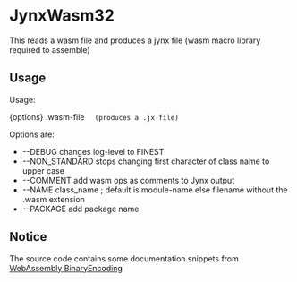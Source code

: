 # JynxWasm32

  This reads a wasm file and produces a jynx file (wasm macro library required to assemble)

## Usage

Usage:

  {options} .wasm-file
  `  (produces a .jx file)`

Options are:

*	--DEBUG changes log-level to FINEST
*	--NON_STANDARD stops changing first character of class name to upper case
*	--COMMENT add wasm ops as comments to Jynx output
*	--NAME class_name  ; default is module-name else filename without the .wasm extension
* --PACKAGE add package name

## Notice

The source code contains some documentation snippets from 
[WebAssembly BinaryEncoding](https://github.com/WebAssembly/design/blob/main/BinaryEncoding.md)
